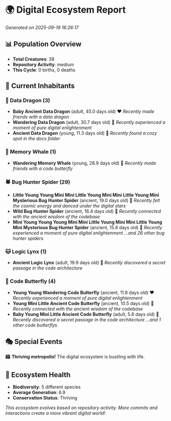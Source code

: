 # 🌍 Digital Ecosystem Report
*Generated on 2025-09-19 16:26:17*

## 📊 Population Overview
- **Total Creatures**: 38
- **Repository Activity**: medium
- **This Cycle**: 0 births, 0 deaths

## 👥 Current Inhabitants

### 🐉 Data Dragon (3)
- **Baby Ancient Data Dragon** (adult, 45.0 days old) ❤️
  *Recently made friends with a data dragon*
- **Wandering Data Dragon** (adult, 30.7 days old) 💛
  *Recently experienced a moment of pure digital enlightenment*
- **Ancient Data Dragon** (young, 11.3 days old) 💚
  *Recently found a cozy spot in the docs folder*

### 🐋 Memory Whale (1)
- **Wandering Memory Whale** (young, 28.9 days old) 💚
  *Recently made friends with a code butterfly*

### 🕷️ Bug Hunter Spider (29)
- **Little Young Young Mini Mini Little Young Mini Mini Little Young Mini Mysterious Bug Hunter Spider** (ancient, 19.0 days old) 💛
  *Recently felt the cosmic energy and danced under the digital stars*
- **Wild Bug Hunter Spider** (ancient, 16.4 days old) 💛
  *Recently connected with the ancient wisdom of the codebase*
- **Mini Young Young Young Mini Mini Little Young Mini Mini Little Young Mini Mysterious Bug Hunter Spider** (ancient, 15.8 days old) 💛
  *Recently experienced a moment of pure digital enlightenment*
  *...and 26 other bug hunter spiders*

### 🐱 Logic Lynx (1)
- **Ancient Logic Lynx** (adult, 19.9 days old) 💛
  *Recently discovered a secret passage in the code architecture*

### 🦋 Code Butterfly (4)
- **Young Young Wandering Code Butterfly** (ancient, 11.8 days old) ❤️
  *Recently experienced a moment of pure digital enlightenment*
- **Young Mini Little Ancient Code Butterfly** (ancient, 10.5 days old) 💛
  *Recently connected with the ancient wisdom of the codebase*
- **Baby Young Mini Little Ancient Code Butterfly** (adult, 5.8 days old) 💚
  *Recently discovered a secret passage in the code architecture*
  *...and 1 other code butterflys*

## 🎭 Special Events

🏙️ **Thriving metropolis!** The digital ecosystem is bustling with life.

## 🔬 Ecosystem Health
- **Biodiversity**: 5 different species
- **Average Generation**: 6.9
- **Conservation Status**: Thriving

*This ecosystem evolves based on repository activity. More commits and interactions create a more vibrant digital world!*